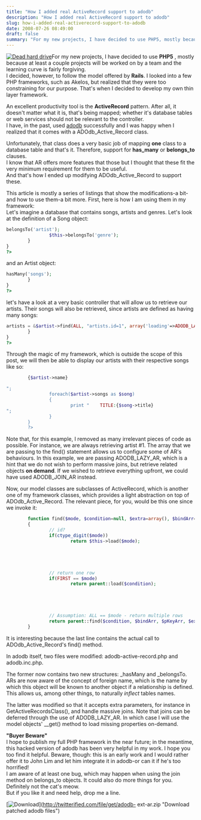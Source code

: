 ```yaml
---
title: "How I added real ActiveRecord support to adodb"
description: "How I added real ActiveRecord support to adodb"
slug: how-i-added-real-activerecord-support-to-adodb
date: 2008-07-26 08:49:00
draft: false
summary: "For my new projects, I have decided to use PHP5, mostly because at least a couple projects will be worked on by a team and the learning curve is fairly forgiving.I decided, however, to follow the model offered by Rails.  I looked into a few PHP frameworks, such as Akelos, but realized that they were too constraining for our purpose. That's when I decided to develop my own thin layer framework."
---
```



[![Dead hard drive](/images/134586223_76a9fdeeeb_m.jpg)](http://www.flickr.com/photos/hindesite/134586223/)For my new projects, I have decided to use **PHP5** , mostly
because at least a couple projects will be worked on by a team and the
learning curve is fairly forgiving.  
I decided, however, to follow the model offered by **Rails**. I looked into a
few PHP frameworks, such as Akelos, but realized that they were too
constraining for our purpose. That's when I decided to develop my own thin
layer framework.

An excellent productivity tool is the **ActiveRecord** pattern. After all, it
doesn't matter what it is, that's being mapped; whether it's database tables
or web services should not be relevant to the controller.  
I have, in the past, used [adodb](http://adodb.sourceforge.net/) successfully
and I was happy when I realized that it comes with a ADOdb_Active_Record
class.

Unfortunately, that class does a very basic job of mapping **one** class to a
database table and that's it. Therefore, support for **has_many** or
**belongs_to** clauses.  
I know that AR offers more features that those but I thought that these fit
the very minimum requirement for them to be useful.  
And that's how I ended up modifying ADOdb_Active_Record to support these.

This article is mostly a series of listings that show the modifications-a bit-
and how to use them-a bit more. First, here is how I am using them in my
framework:  
Let's imagine a database that contains songs, artists and genres. Let's look
at the definition of a Song object:  

```php
belongsTo('artist');  
                $this->belongsTo('genre');  
        }  
}  
?>
```

and an Artist object:  

```php
hasMany('songs');  
        }  
}  
?>  
```

let's have a look at a very basic controller that will allow us to retrieve
our artists. Their songs will also be retrieved, since artists are defined as
having many songs:  

```php
artists = &$artist->find(ALL, "artists.id=1", array('loading'=>ADODB_LAZY_AR));  
        }  
}  
?>  
```

Through the magic of my framework, which is outside the scope of this post, we
will then be able to display our artists with their respective songs like so:  

```php
        {$artist->name}

";  
                foreach($artist->songs as $song)  
                {  
                        print "    TITLE:{$song->title}  
";  
                }  
        }  
        ?>
```

Note that, for this example, I removed as many irrelevant pieces of code as
possible. For instance, we are always retrieving artist #1. The array that we
are passing to the find() statement allows us to configure some of AR's
behaviours. In this example, we are passing ADODB_LAZY_AR, which is a hint
that we do not wish to perform massive joins, but retrieve related objects
**on demand**. If we wished to retrieve everything upfront, we could have used
ADODB_JOIN_AR instead.

Now, our model classes are subclasses of ActiveRecord, which is another one of
my framework classes, which provides a light abstraction on top of
ADOdb_Active_Record. The relevant piece, for you, would be this one since we
invoke it:  

```php
        function find($mode, $condition=null, $extra=array(), $bindArr=false, $pKeyArr=false)  
        {  
                // id?  
                if(ctype_digit($mode))  
                        return $this->load($mode);





                // return one row  
                if(FIRST == $mode)  
                        return parent::load($condition);





                // Assumption: ALL == $mode - return multiple rows  
                return parent::find($condition, $bindArr, $pKeyArr, $extra);  
        }  
```

It is interesting because the last line contains the actual call to
ADOdb_Active_Record's find() method.

In adodb itself, two files were modified: adodb-active-record.php and
adodb.inc.php.

The former now contains two new structures: _hasMany and _belongsTo. ARs are
now aware of the concept of foreign name, which is the name by which this
object will be known to another object if a relationship is defined. This
allows us, among other things, to naturally _inflect_ tables names.

The latter was modified so that it accepts extra parameters, for instance in
GetActiveRecordsClass(), and handle massive joins. Note that joins can be
deferred through the use of ADODB_LAZY_AR. In which case I will use the model
objects' __get() method to load missing properties on-demand.

**"Buyer Beware"**  
I hope to publish my full PHP framework in the near future; in the meantime,
this hacked version of adodb has been very helpful in my work. I hope you too
find it helpful. Beware, though: this is an early work and I would rather
offer it to John Lim and let him integrate it in adodb-or can it if he's too
horrified!  
I am aware of at least one bug, which may happen when using the join method on
belongs_to objects. It could also do more things for you. Definitely not the
cat's meow.  
But if you like it and need help, drop me a line.

[![Download](/images/download.png)](http://twitterified.com/file/get/adodb-
ext-ar.zip "Download patched adodb files")

